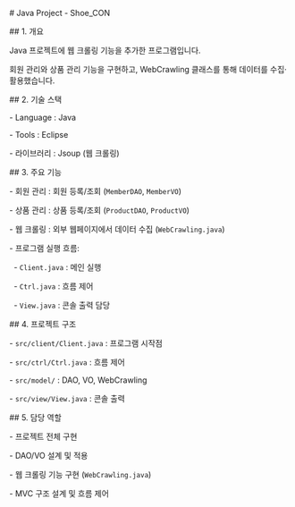 \# Java Project - Shoe\_CON



\## 1. 개요

Java 프로젝트에 웹 크롤링 기능을 추가한 프로그램입니다.  

회원 관리와 상품 관리 기능을 구현하고, WebCrawling 클래스를 통해 데이터를 수집·활용했습니다.



\## 2. 기술 스택

\- Language : Java  

\- Tools : Eclipse  

\- 라이브러리 : Jsoup (웹 크롤링)  



\## 3. 주요 기능

\- 회원 관리 : 회원 등록/조회 (`MemberDAO`, `MemberVO`)  

\- 상품 관리 : 상품 등록/조회 (`ProductDAO`, `ProductVO`)  

\- 웹 크롤링 : 외부 웹페이지에서 데이터 수집 (`WebCrawling.java`)  

\- 프로그램 실행 흐름:  

&nbsp; - `Client.java` : 메인 실행  

&nbsp; - `Ctrl.java` : 흐름 제어  

&nbsp; - `View.java` : 콘솔 출력 담당  



\## 4. 프로젝트 구조

\- `src/client/Client.java` : 프로그램 시작점  

\- `src/ctrl/Ctrl.java` : 흐름 제어  

\- `src/model/` : DAO, VO, WebCrawling  

\- `src/view/View.java` : 콘솔 출력  



\## 5. 담당 역할

\- 프로젝트 전체 구현  

\- DAO/VO 설계 및 적용  

\- 웹 크롤링 기능 구현 (`WebCrawling.java`)  

\- MVC 구조 설계 및 흐름 제어  



